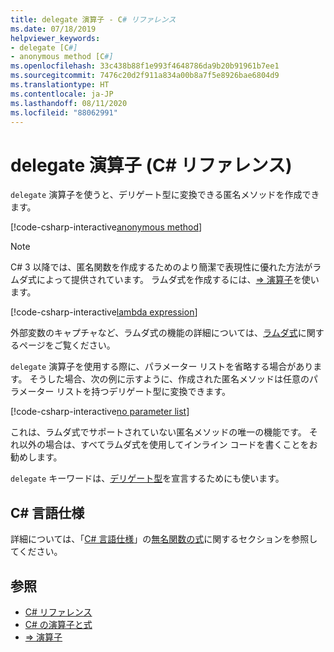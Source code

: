 ```yaml
---
title: delegate 演算子 - C# リファレンス
ms.date: 07/18/2019
helpviewer_keywords:
- delegate [C#]
- anonymous method [C#]
ms.openlocfilehash: 33c438b88f1e993f4648786da9b20b91961b7ee1
ms.sourcegitcommit: 7476c20d2f911a834a00b8a7f5e8926bae6804d9
ms.translationtype: HT
ms.contentlocale: ja-JP
ms.lasthandoff: 08/11/2020
ms.locfileid: "88062991"
---
```

# <a name="delegate-operator-c-reference"></a>delegate 演算子 (C# リファレンス)

`delegate` 演算子を使うと、デリゲート型に変換できる匿名メソッドを作成できます。

[!code-csharp-interactive[anonymous method](snippets/shared/DelegateOperator.cs#AnonymousMethod)]

> [!NOTE]
> C# 3 以降では、匿名関数を作成するためのより簡潔で表現性に優れた方法がラムダ式によって提供されています。 ラムダ式を作成するには、[=> 演算子](lambda-operator.md)を使います。
>
> [!code-csharp-interactive[lambda expression](snippets/shared/DelegateOperator.cs#Lambda)]
>
> 外部変数のキャプチャなど、ラムダ式の機能の詳細については、[ラムダ式](lambda-expressions.md)に関するページをご覧ください。

`delegate` 演算子を使用する際に、パラメーター リストを省略する場合があります。 そうした場合、次の例に示すように、作成された匿名メソッドは任意のパラメーター リストを持つデリゲート型に変換できます。

[!code-csharp-interactive[no parameter list](snippets/shared/DelegateOperator.cs#WithoutParameterList)]

これは、ラムダ式でサポートされていない匿名メソッドの唯一の機能です。 それ以外の場合は、すべてラムダ式を使用してインライン コードを書くことをお勧めします。

`delegate` キーワードは、[デリゲート型](../builtin-types/reference-types.md#the-delegate-type)を宣言するためにも使います。

## <a name="c-language-specification"></a>C# 言語仕様

詳細については、「[C# 言語仕様](~/_csharplang/spec/introduction.md)」の[無名関数の式](~/_csharplang/spec/expressions.md#anonymous-function-expressions)に関するセクションを参照してください。

## <a name="see-also"></a>参照

- [C# リファレンス](../index.md)
- [C# の演算子と式](index.md)
- [=> 演算子](lambda-operator.md)
